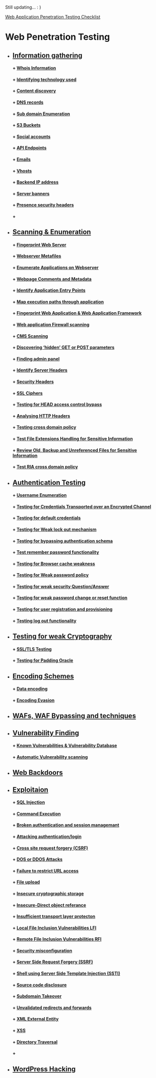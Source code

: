 Still updating... : )

[Web Application Penetration Testing Checklist  ](https://github.com/sarathlalup/Cyber-security/blob/master/Website%20Hacking/checklist.md)

#  Web Penetration Testing 


* ##  [  Information gathering](https://github.com/sarathlalup/Cyber-security/tree/master/Windows%20Exploitaion/02.Scanning%20%26%20Enumeration)
   #### + [     Whois Information](https://github.com/sarathlalup/Cyber-security/blob/master/Website%20Hacking/Web%20Information%20Gathering/Whois%20Information.md)
   #### + [     Identifying technology used](https://github.com/sarathlalup/Cyber-security/blob/master/Website%20Hacking/Web%20Information%20Gathering/Identifying%20technology%20used.md)
   #### + [     Content discovery](https://github.com/sarathlalup/Cyber-security/blob/master/Website%20Hacking/Web%20Scanning%20&%20Enumeration/Content%20discovery.md)
   #### + [     DNS records](https://github.com/sarathlalup/Cyber-security/blob/master/Website%20Hacking/Web%20Information%20Gathering/DNS%20records.md )
   
   #### + [     Sub domain Enumeration](https://github.com/sarathlalup/Cyber-security/blob/master/Website%20Hacking/Web%20Scanning%20&%20Enumeration/Sub%20domain%20Enumeration.md)
   #### + [     S3 Buckets]()
   #### + [     Social accounts]()
   #### + [     API Endpoints]()
   #### + [     Emails]()
   #### + [     Vhosts]()
   #### + [     Backend IP address]()
   #### + [     Server banners]()
   #### + [     Presence security headers]()
   #### + [     ]()

   

* ##  [  Scanning & Enumeration](https://github.com/sarathlalup/Cyber-security/tree/master/Windows%20Exploitaion/02.Scanning%20%26%20Enumeration)
   
   #### + [     Fingerprint Web Server]( )
   #### + [     Webserver Metafiles]( )
   #### + [     Enumerate Applications on Webserver]( )
   #### + [     Webpage Comments and Metadata]( )
   #### + [     Identify Application Entry Points]( )
   #### + [     Map execution paths through application]( )
   #### + [     Fingerprint Web Application & Web Application Framework]( )
   #### + [     Web application Firewall scanning](https://github.com/sarathlalup/Cyber-security/blob/master/Scanning%26Enumeration/Port%20Scanning%20%26%20Service%20Detection.md)
   #### + [      	CMS Scanning](https://github.com/sarathlalup/Cyber-security/blob/master/Website%20Hacking/Web%20Scanning%20%26%20Enumeration/CMS%20Scanning.md)
   

   #### + [     Discovering ‘hidden’ GET or POST parameters](https://github.com/sarathlalup/Cyber-security/blob/master/Website%20Hacking/Web%20Scanning%20%26%20Enumeration/Discovering%20%E2%80%98hidden%E2%80%99%20GET%20or%20POST%20parameters)
   #### + [     Finding admin panel](https://github.com/sarathlalup/Cyber-security/blob/master/Website%20Hacking/Web%20Scanning%20%26%20Enumeration/Finding%20admin%20panel.md)
   #### + [     Identify Server Headers](https://github.com/sarathlalup/Cyber-security/blob/master/Website%20Hacking/Web%20Scanning%20%26%20Enumeration/Server%20Headers.md)
   #### + [     Security Headers]()
   #### + [     SSL Ciphers]()
   #### + [     Testing for HEAD access control bypass]()
   #### + [     Analysing HTTP Headers](https://github.com/sarathlalup/Cyber-security/blob/master/Website%20Hacking/Web%20Scanning%20%26%20Enumeration/Analysing%20HTTP%20Headers.md)
   #### + [     Testing cross domain policy]()
   #### + [     Test File Extensions Handling for Sensitive Information ]( )
   #### + [     Review Old, Backup and Unreferenced Files for Sensitive Information ]( )
   #### + [     Test RIA cross domain policy]( )
 
* ##  [ Authentication Testing]( )  
   #### + [     Username Enumeration]()
   #### + [     Testing for Credentials Transported over an Encrypted Channel ]( )
   #### + [     Testing for default credentials]( )
   #### + [     Testing for Weak lock out mechanism ]( )
   #### + [     Testing for bypassing authentication schema ]( )
   #### + [     Test remember password functionality ]( )
   #### + [     Testing for Browser cache weakness ]( )
   #### + [     Testing for Weak password policy ]( )
   #### + [     Testing for weak security Question/Answer ]( )
   #### + [     Testing for weak password change or reset function]( )
   #### + [     Testing for user registration and provisioning]()
   #### + [     Testing log out functionality]()
   
 * ##  [ Testing for weak Cryptography ]( )
   #### + [     SSL/TLS Testing]( )
   #### + [     Testing for Padding Oracle ]( )
   
 * ##  [ Encoding Schemes]( )
   #### + [     Data encoding]( )
   #### + [     Encoding Evasion]( )
   
 * ##  [ WAFs, WAF Bypassing and techniques ](https://github.com/sarathlalup/Cyber-security/blob/master/Website%20Hacking/Bypassing-Web%20Application%20Firewalls/README.md )

* ##  [Vulnerability Finding](https://github.com/sarathlalup/Cyber-security/tree/master/Website%20Hacking/Web%20Vulnerability%20Scanning)
   
   #### + [     Known Vulnerabilities & Vulnerability Database ](https://github.com/sarathlalup/Cyber-security/blob/master/Website%20Hacking/Web%20Vulnerability%20Scanning/Known%20Vulnerabilities%20%26%20Vulnerability%20Database%20.md)
   #### + [     Automatic Vulnerability scanning](https://github.com/sarathlalup/Cyber-security/blob/master/Website%20Hacking/Web%20Vulnerability%20Scanning/Nikto%20for%20Vulnerability%20Scanning)
   
* ##  [ Web Backdoors](https://github.com/sarathlalup/Cyber-security/tree/master/Website%20Hacking/Web%20Backdoors)

* ##  [ Exploitaion](https://github.com/sarathlalup/Cyber-security/tree/master/Windows%20Exploitaion/Initial%20Access)

   #### + [     SQL Injection](https://github.com/sarathlalup/Cyber-security/tree/master/Website%20Hacking/Web%20Attacks/SQL%20Injection)
   #### + [     Command Execution](https://github.com/sarathlalup/Cyber-security/tree/master/Website%20Hacking/Web%20Attacks/Command%20Execution)
   #### + [     Broken authentication and session managemant](https://github.com/sarathlalup/Cyber-security/tree/master/Website%20Hacking/Web%20Attacks/Broken%20authentication%20and%20session%20managemant)
   #### + [     Attacking authentication/login](https://github.com/sarathlalup/Cyber-security/blob/master/Website%20Hacking/Web%20Attacks/Attacking%20authentication%20or%20login/README.md)
   #### + [     Cross site request forgery (CSRF)](https://github.com/sarathlalup/Cyber-security/tree/master/Website%20Hacking/Web%20Attacks/Cross%20site%20request%20forgery%20(CSRF))
   #### + [     DOS or DDOS Attacks](https://github.com/sarathlalup/Cyber-security/tree/master/Website%20Hacking/Web%20Attacks/DOS%20or%20DDOS%20Attacks)
   #### + [     Failure to restrict URL access](https://github.com/sarathlalup/Cyber-security/tree/master/Website%20Hacking/Web%20Attacks/Failure%20to%20restrict%20URL%20access)
   #### + [     File upload](https://github.com/sarathlalup/Cyber-security/tree/master/Website%20Hacking/Web%20Attacks/File%20upload)
   #### + [     Insecure cryptographic storage](https://github.com/sarathlalup/Cyber-security/tree/master/Website%20Hacking/Web%20Attacks/Insecure%20cryptographic%20storage)
   #### + [     Insecure-Direct object referance](https://github.com/sarathlalup/Cyber-security/tree/master/Website%20Hacking/Web%20Attacks/Insecure-Direct%20object%20referance)
   #### + [     Insufficient transport layer protecton](https://github.com/sarathlalup/Cyber-security/tree/master/Website%20Hacking/Web%20Attacks/Insufficient%20transport%20layer%20protecton)
   #### + [     Local File Inclusion Vulnerabilities LFI](https://github.com/sarathlalup/Cyber-security/tree/master/Website%20Hacking/Web%20Attacks/Local%20File%20Inclusion%20Vulnerabilities%20LFI)
   #### + [     Remote File Inclusion Vulnerabilities RFI](https://github.com/sarathlalup/Cyber-security/tree/master/Website%20Hacking/Web%20Attacks/Remote%20File%20Inclusion%20Vulnerabilities%20RFI)
   #### + [     Security misconfiguration](https://github.com/sarathlalup/Cyber-security/tree/master/Website%20Hacking/Web%20Attacks/Security%20misconfiguration)
   #### + [     Server Side Request Forgery (SSRF)](https://github.com/sarathlalup/Cyber-security/tree/master/Website%20Hacking/Web%20Attacks/Server%20Side%20Request%20Forgery%20(SSRF))
   #### + [     Shell using Server Side Template Injection (SSTI)](https://github.com/sarathlalup/Cyber-security/tree/master/Website%20Hacking/Web%20Attacks/Shell%20using%20Server%20Side%20Template%20Injection%20(SSTI))
   #### + [     Source code disclosure](https://github.com/sarathlalup/Cyber-security/tree/master/Website%20Hacking/Web%20Attacks/Source%20code%20disclosure)
   #### + [     Subdomain Takeover](https://github.com/sarathlalup/Cyber-security/tree/master/Website%20Hacking/Web%20Attacks/Subdomain%20Takeover)
   #### + [     Unvalidated redirects and forwards](https://github.com/sarathlalup/Cyber-security/tree/master/Website%20Hacking/Web%20Attacks/Unvalidated%20redirects%20and%20forwards)
   #### + [     XML External Entity](https://github.com/sarathlalup/Cyber-security/tree/master/Website%20Hacking/Web%20Attacks/XML%20External%20Entity)
   #### + [     XSS](https://github.com/sarathlalup/Cyber-security/tree/master/Website%20Hacking/Web%20Attacks/XSS)
   #### + [     Directory Traversal](https://github.com/sarathlalup/Cyber-security/tree/master/Website%20Hacking/Web%20Attacks/Directory%20Traversal)
   #### + [     ]()
   
* ##  [ WordPress Hacking]( )
